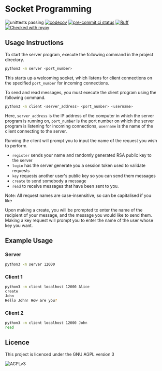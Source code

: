 # Socket Programming

![unittests passing](https://github.com/hazzery/socket-programming/actions/workflows/unittests.yml/badge.svg)
[![codecov](https://codecov.io/gh/hazzery/socket-programming/graph/badge.svg?token=6GQA3I43XT)](https://codecov.io/gh/hazzery/socket-programming)
[![pre-commit.ci status](https://results.pre-commit.ci/badge/github/hazzery/socket-programming/master.svg)](https://results.pre-commit.ci/latest/github/hazzery/socket-programming/master)
[![Ruff](https://img.shields.io/endpoint?url=https://raw.githubusercontent.com/astral-sh/ruff/main/assets/badge/v2.json)](https://github.com/astral-sh/ruff)
[![Checked with mypy](https://www.mypy-lang.org/static/mypy_badge.svg)](https://mypy-lang.org/)

## Usage Instructions

To start the server program, execute the following command in the project directory.

```bash
python3 -m server <port_number>
```

This starts up a welcoming socket, which listens for client connections
on the specified `port_number` for incoming connections.

To send and read messages, you must execute the client program using the
following command.

```bash
python3 -m client <server_address> <port_number> <username>
```

Here, `server_address` is the IP address of the computer in which the server
program is running on, `port_number` is the port number on which the server
program is listening for incoming connections, `username` is the name of the
client connecting to the server.

Running the client will prompt you to input the name of the request you wish to
perform.

- `register` sends your name and randomly generated RSA public key to the server
- `login` has the server generate you a session token used to validate requests
- `key` requests another user's public key so you can send them messages
- `create` to send somebody a message
- `read` to receive messages that have been sent to you.

Note: All request names are case-insensitive, so can be capitalised if you like

Upon making a create, you will be prompted to enter the name of the recipient
of your message, and the message you would like to send them. Making a key
request will prompt you to enter the name of the user whose key you want.

## Example Usage

### Server

```bash
python3 -m server 12000
```

### Client 1

```bash
python3 -m client localhost 12000 Alice
create
John
Hello John! How are you?
```

### Client 2

```bash
python3 -m client localhost 12000 John
read
```

## Licence

This project is licenced under the GNU AGPL version 3

![AGPLv3](https://www.gnu.org/graphics/agplv3-with-text-162x68.png)
